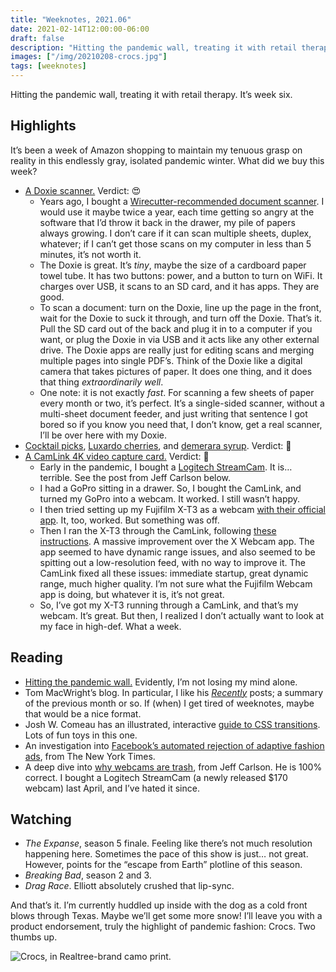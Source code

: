 ```yaml
---
title: "Weeknotes, 2021.06"
date: 2021-02-14T12:00:00-06:00
draft: false
description: "Hitting the pandemic wall, treating it with retail therapy. It’s week six."
images: ["/img/20210208-crocs.jpg"]
tags: [weeknotes]
---
```


Hitting the pandemic wall, treating it with retail therapy. It’s week six.

## Highlights

It’s been a week of Amazon shopping to maintain my tenuous grasp on reality in this endlessly gray, isolated pandemic winter. What did we buy this week?

- [A Doxie scanner.](https://www.getdoxie.com/product/doxie-go) Verdict: 😍 
	- Years ago, I bought a [Wirecutter-recommended document scanner](https://www.amazon.com/Epson-Workforce-ES-300W-Wireless-Sheet-fed/dp/B01MFBVS1E). I would use it maybe twice a year, each time getting so angry at the software that I’d throw it back in the drawer, my pile of papers always growing. I don’t care if it can scan multiple sheets, duplex, whatever; if I can’t get those scans on my computer in less than 5 minutes, it’s not worth it.
	- The Doxie is great. It’s *tiny*, maybe the size of a cardboard paper towel tube. It has two buttons: power, and a button to turn on WiFi. It charges over USB, it scans to an SD card, and it has apps. They are good.
	- To scan a document: turn on the Doxie, line up the page in the front, wait for the Doxie to suck it through, and turn off the Doxie. That’s it. Pull the SD card out of the back and plug it in to a computer if you want, or plug the Doxie in via USB and it acts like any other external drive. The Doxie apps are really just for editing scans and merging multiple pages into single PDF’s. Think of the Doxie like a digital camera that takes pictures of paper. It does one thing, and it does that thing *extraordinarily well*.
	- One note: it is not exactly *fast*. For scanning a few sheets of paper every month or two, it’s perfect. It’s a single-sided scanner, without a multi-sheet document feeder, and just writing that sentence I got bored so if you know you need that, I don’t know, get a real scanner, I’ll be over here with my Doxie.
- [Cocktail picks](https://www.amazon.com/gp/product/B08FR85TTB/), [Luxardo cherries](https://www.amazon.com/Luxardo-Maraschino-Cherries-418-mL/dp/B00AQB146W/), and [demerara syrup](https://www.amazon.com/gp/product/B06XB1WHFD/). Verdict: 🥃
- [A CamLink 4K video capture card.](https://www.amazon.com/gp/product/B07K3FN5MR/) Verdict: 🎥
	- Early in the pandemic, I bought a [Logitech StreamCam](https://www.amazon.com/Logitech-StreamCam-Streaming-Camera-Mount-Versatility/dp/B07W4DHS5B/). It is… terrible. See the post from Jeff Carlson below.
	- I had a GoPro sitting in a drawer. So, I bought the CamLink, and turned my GoPro into a webcam. It worked. I still wasn’t happy.
	- I then tried setting up my Fujifilm X-T3 as a webcam [with their official app](https://fujifilm-x.com/en-us/support/download/software/x-webcam/). It, too, worked. But something was off.
	- Then I ran the X-T3 through the CamLink, following [these instructions](https://www.youtube.com/watch?v=zZa9QH1XI5k). A massive improvement over the X Webcam app. The app seemed to have dynamic range issues, and also seemed to be spitting out a low-resolution feed, with no way to improve it. The CamLink fixed all these issues: immediate startup, great dynamic range, much higher quality. I’m not sure what the Fujifilm Webcam app is doing, but whatever it is, it’s not great.
	- So, I’ve got my X-T3 running through a CamLink, and that’s my webcam. It’s great. But then, I realized I don’t actually want to look at my face in high-def. What a week.

## Reading

- [Hitting the pandemic wall.](https://www.washingtonpost.com/lifestyle/style/pandemic-wall-covid-vaccines-variant-winter/2021/02/08/d48e0722-6599-11eb-886d-5264d4ceb46d_story.html) Evidently, I’m not losing my mind alone. 
- Tom MacWright’s blog. In particular, I like his [*Recently*](https://macwright.com/2021/02/01/recently.html) posts; a summary of the previous month or so. If (when) I get tired of weeknotes, maybe that would be a nice format. 
- Josh W. Comeau has an illustrated, interactive [guide to CSS transitions](https://www.joshwcomeau.com/animation/css-transitions/). Lots of fun toys in this one.
- An investigation into [Facebook’s automated rejection of adaptive fashion ads](https://www.nytimes.com/2021/02/11/style/disabled-fashion-facebook-discrimination.html), from The New York Times.
- A deep dive into [why webcams are trash](https://reincubate.com/support/how-to/why-are-webcams-bad/), from Jeff Carlson. He is 100% correct. I bought a Logitech StreamCam (a newly released $170 webcam) last April, and I’ve hated it since.

## Watching

- *The Expanse*, season 5 finale. Feeling like there’s not much resolution happening here. Sometimes the pace of this show is just… not great. However, points for the “escape from Earth” plotline of this season.
- *Breaking Bad*, season 2 and 3. 
- *Drag Race*. Elliott absolutely crushed that lip-sync.

And that’s it. I’m currently huddled up inside with the dog as a cold front blows through Texas. Maybe we’ll get some more snow! I’ll leave you with a product endorsement, truly the highlight of pandemic fashion: Crocs. Two thumbs up.

![Crocs, in Realtree-brand camo print.](/img/20210208-crocs.jpg)